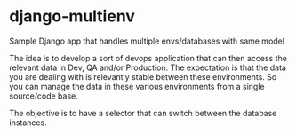 django-multienv
===============

Sample Django app that handles multiple envs/databases with same model

The idea is to develop a sort of devops application that can then access the relevant data in Dev, QA and/or Production. The expectation is that the data you are dealing with is relevantly stable between these environments. So you can manage the data in these various environments from a single source/code base.

The objective is to have a selector that can switch between the database instances.